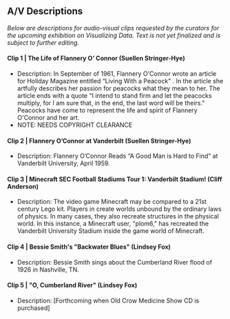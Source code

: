 ## A/V Descriptions

_Below are descriptions for audio-visual clips requested by the curators for the upcoming exhibition on Visualizing Data. Text is not yet finalized and is subject to further editing._

#### Clip 1 | The Life of Flannery O’ Connor (Suellen Stringer-Hye)
* Description: In September of 1961, Flannery O'Connor wrote an article for Holiday Magazine entitled “Living With a Peacock" . In the article she artfully describes her passion for peacocks what they mean to her. The article ends with a quote "I intend to stand firm and let the peacocks multiply, for I am sure that, in the end, the last word will be theirs." Peacocks have come to represent the life and spirit of Flannery O'Connor and her art. 
* NOTE: NEEDS COPYRIGHT CLEARANCE

#### Clip 2 | Flannery O’Connor at Vanderbilt (Suellen Stringer-Hye)
* Description: Flannery O’Connor Reads “A Good Man is Hard to Find” at Vanderbilt University, April 1959.

#### Clip 3 | Minecraft SEC Football Stadiums Tour 1: Vanderbilt Stadium! (Cliff Anderson)
* Description: The video game Minecraft may be compared to a 21st century Lego kit. Players in create worlds unbound by the ordinary laws of physics. In many cases, they also recreate structures in the physical world. In this instance, a Minecraft user, "plom6," has recreated the Vanderbilt University Stadium inside the game world of Minecraft.

#### Clip 4 | Bessie Smith's "Backwater Blues" (Lindsey Fox)
* Description: Bessie Smith sings about the Cumberland River flood of 1926 in Nashville, TN.

#### Clip 5 | "O, Cumberland River" (Lindsey Fox)
* Description: [Forthcoming when Old Crow Medicine Show CD is purchased]




